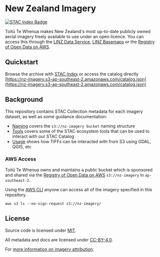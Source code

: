 # New Zealand Imagery

[![STAC Index Badge](https://img.shields.io/badge/New_Zealand_Imagery-%2309B3AD?style=flat&label=Open%20in%20STAC%20Index&labelColor=%23144E63&link=https%3A%2F%2Fstacindex.org%2Fcatalogs%2Fnz-imagery%23%2F)](https://stacindex.org/catalogs/nz-imagery#/)

Toitū Te Whenua makes New Zealand's most up-to-date publicly owned aerial imagery freely available to use under an open licence. You can access this through the [LINZ Data Service](https://data.linz.govt.nz/data/category/aerial-photos/?s=n), [LINZ Basemaps](https://basemaps.linz.govt.nz/#@-41.8899962,174.0492437,z5) or the [Registry of Open Data on AWS](https://registry.opendata.aws/nz-imagery/).

## Quickstart

Browse the archive with [STAC Index](https://stacindex.org/catalogs/nz-imagery#/) or access the catalog directly [https://nz-imagery.s3-ap-southeast-2.amazonaws.com/catalog.json](https://nz-imagery.s3-ap-southeast-2.amazonaws.com/catalog.json)

## Background

This repository contains STAC Collection metadata for each imagery dataset, as well as some guidance documentation:

- [Naming](docs/naming.md) covers the `s3://nz-imagery bucket` naming structure
- [Tools](docs/tools.md) covers some of the STAC ecosystem tools that can be used to interact with our STAC Catalog
- [Usage](docs/usage.md) shows how TIFFs can be interacted with from S3 using GDAL, QGIS, etc

### AWS Access

Toitū Te Whenua owns and maintains a public bucket which is sponsored and shared via the [Registry of Open Data on AWS](https://registry.opendata.aws/nz-imagery/) `s3://nz-imagery` in `ap-southeast-2`.

Using the [AWS CLI](https://aws.amazon.com/cli/) anyone can access all of the imagery specified in this repository.

```
aws s3 ls --no-sign-request s3://nz-imagery/
```

## License

Source code is licensed under [MIT](LICENSE).

All metadata and docs are licensed under [CC-BY-4.0](https://creativecommons.org/licenses/by/4.0/).

For [more information on imagery attribution](https://www.linz.govt.nz/products-services/data/licensing-and-using-data/attributing-elevation-or-aerial-imagery-data).
